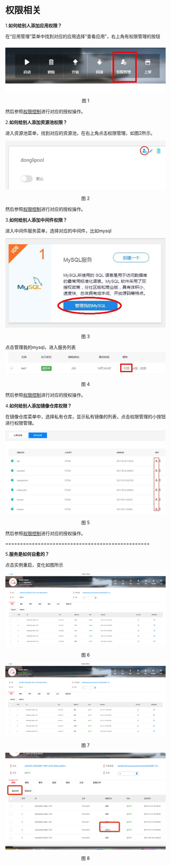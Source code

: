 权限相关
=

<div id="应用权限"></div>

1.**如何给别人添加应用权限？**

在“应用管理”菜单中找到对应的应用选择“查看应用”，右上角有权限管理的按钮
<div align=center>
<img src="/articles/cloud/4-/images/1.jpg"/>
</div>
<p align="center">图 1</p>

然后参照[权限控制](/articles/cloud/3-/access.md/#1权限管理)进行对应的授权操作。

<div id="资源池权限"></div> 

2.**如何给别人添加资源池权限？**

进入资源池菜单，找到对应的资源池，在右上角点击权限管理，如图2所示。
<div align=center>
<img src="/articles/cloud/4-/images/2.jpg"/>
</div>
<p align="center">图 2</p>

然后参照[权限控制](/articles/cloud/3-/access.md/#1权限管理)进行对应的授权操作。

<div id="中间件权限"></div>

3.**如何给别人添加中间件权限？**

进入中间件服务菜单，选择对应的中间件，比如mysql
<div align=center>
<img src="/articles/cloud/4-/images/3.jpg"/>
</div>
<p align="center">图 3</p>
点击管理我的mysql，进入服务列表
<div align=center>
<img src="/articles/cloud/4-/images/4.jpg"/>
</div>
<p align="center">图 4</p>

然后参照[权限控制](/articles/cloud/3-/access.md/#1权限管理)进行对应的授权操作。

<div id="镜像权限"></div>

4.**如何给别人添加镜像仓库权限？**

在镜像仓库菜单中，选择私有仓库，显示私有镜像的列表，点击权限管理的小按钮进行权限管理。
<div align=center>
<img src="/articles/cloud/4-/images/5.jpg"/>
</div>
<p align="center">图 5</p>

然后参照[权限控制](/articles/cloud/3-/access.md/#1权限管理)进行对应的授权操作。

<div id="服务自愈"></div>
=================================================

5.**服务是如何自愈的？**

点击实例重启，变化如图所示

<div align=center>
<img src="/articles/cloud/4-/images/6.png"/>
</div>
<p align="center">图 6</p>

<div align=center>
<img src="/articles/cloud/4-/images/7.png"/>
</div>
<p align="center">图 7</p>

<div align=center>
<img src="/articles/cloud/4-/images/8.png"/>
</div>
<p align="center">图 8</p>